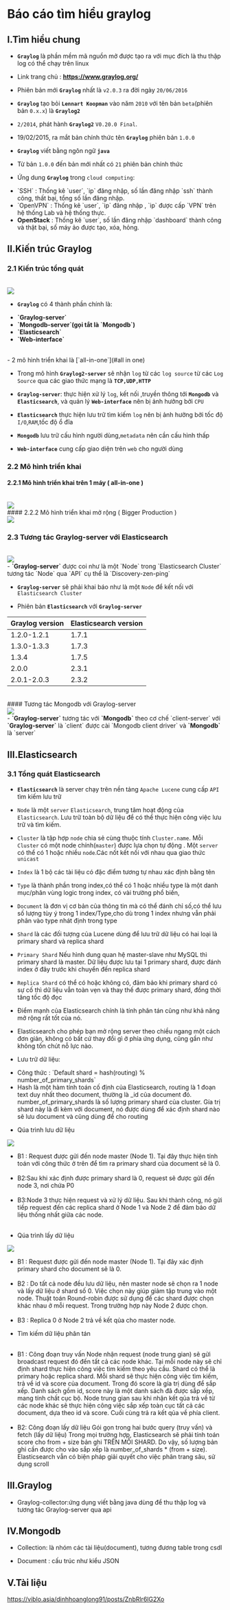 # Báo cáo tìm hiểu graylog

## I.Tìm hiểu chung

- <b>`Graylog`</b> là phần mềm mã nguồn mở được tạo ra với mục đích là thu thập log có thể chạy trên linux

- Link trang chủ : <b><u>https://www.graylog.org/</u></b>

- Phiên bản mới <b>`Graylog`</b> nhất là `v2.0.3` ra đời ngày `20/06/2016`

- <b>`Graylog`</b> tạo bỏi <b>`Lennart Koopman`</b> vào năm `2010` với tên bản `beta`(phiên bản `0.x.x`) là <b>`Graylog2`</b>

- `2/2014`, phát hành <b>`Graylog2`</b> `V0.20.0 Final`.

- 19/02/2015, ra mắt bản chính thức tên <b>`Graylog`</b> phiên bản `1.0.0`

- <b>`Graylog`</b> viết bằng ngôn ngữ <b>`java`</b>

- Từ bản `1.0.0` đến bản mới nhất có `21` phiên bản chính thức

- Ứng dung <b>`Graylog`</b> trong `cloud computing`:
<ul>
<li> `SSH` : Thống kê `user`, `ip` đăng nhập, số lần đăng nhập `ssh` thành công, thất bại, tổng số lần đăng nhập.</li>
<li> `OpenVPN` : Thống kê `user`, `ip` đăng nhập , `ip` được cấp `VPN` trên hệ thống Lab và hệ thống thực.</li>
<li> <b>OpenStack</b> : Thống kê `user`, số lần đăng nhập `dashboard` thành công và thật bại, số máy ảo được tạo, xóa, hỏng.</li>
</ul>

## II.Kiến trúc Graylog

### 2.1 Kiến trúc tổng quát
<br>
<img src=http://imgur.com/5pNaT07.png>
<br>

- <b>`Graylog`</b> có 4 thành phần chính là:
<ul>
<li><b>`Graylog-server`</b>
<li><b>`Mongodb-server`(gọi tắt là `Mongodb`)</b></li>
<li><b>`Elasticsearch`</b></li>
<li><b>`Web-interface`</b></li>
</ul>
<br>
- 2 mô hình triển khai là [`all-in-one`](#all in one)

- Trong mô hình <b>`Graylog2-server`</b> sẽ nhận `log` từ các `log source` từ các `Log Source` qua các giao thức mạng là <b>`TCP,UDP,HTTP`</b>

- <b>`Graylog-server`</b>: thực hiện xử lý `log`, kết nối ,truyền thông tới <b>`Mongodb`</b> và <b>`Elasticsearch`</b>, và quản lý <b>`Web-interface`</b> nên bị ảnh hưởng bởi `CPU`

- <b>`Elasticsearch`</b> thực hiện lưu trữ tìm kiếm `log` nên bị ảnh hưởng bởi tốc độ `I/O`,`RAM`,tốc độ ổ đĩa

- <b>`Mongodb`</b> lưu trữ cấu hình người dùng,`metadata` nên cần cấu hình thấp

- <b>`Web-interface`</b> cung cấp giao diện trên `web` cho người dùng

### 2.2 Mô hình triển khai

#### 2.2.1 Mô hình triển khai trên 1 máy ( all-in-one )<a name="all in one"/>
<br>
<img src=http://docs.graylog.org/en/2.0/_images/simple_setup.png>
<br>
#### 2.2.2 Mô hình triển khai mở rộng ( Bigger Production )
<br>
<img src=http://docs.graylog.org/en/2.0/_images/extended_setup.png>
<br>

### 2.3 Tương tác Graylog-server với Elasticsearch
<br>
<img src=http://i.imgur.com/VtXdsGw.png>
<br>
- <b>`Graylog-server`</b> được coi như là một `Node` trong `Elasticsearch Cluster` tương tác `Node` qua `API` cụ thể là `Discovery-zen-ping`

- <b>`Graylog-server`</b> sẽ phải khai báo như là một `Node` để kết nối với `Elasticsearch Cluster`

- Phiên bản <b>`Elasticsearch`</b> với <b>`Graylog-server`</b>

|Graylog version|Elasticsearch version|
|---------------|---------------------|
|1.2.0-1.2.1|1.7.1|
|1.3.0-1.3.3|1.7.3|
|1.3.4|1.7.5|
|2.0.0|2.3.1|
|2.0.1-2.0.3|2.3.2|
<br>
#### Tương tác Mongodb với Graylog-server
<br>
<img src=http://i.imgur.com/ZhUFhBg.png>
<br>
- <b>`Graylog-server`</b> tương tác với <b>`Mongodb`</b> theo cơ chế `client-server` với <b>`Graylog-server`</b> là `client` được cài `Mongodb client driver` và  <b>`Mongodb`</b> là `server`

## III.Elasticsearch

### 3.1 Tổng quát Elasticsearch
- <b>`Elasticsearch`</b> là server chạy trên nền tảng `Apache Lucene` cung cấp `API` tìm kiếm lưu trữ

- `Node` là một `server` `Elasticsearch`, trung tâm hoạt động của `Elasticsearch`. Lưu trữ toàn bộ dữ liệu để có thể thực hiện công việc lưu trữ và tìm kiếm.

- `Cluster` là tập hợp `node` chia sẻ cùng thuộc tính `Cluster.name`. Mỗi `Cluster` có một node chính(`master`) được lựa chọn tự động . Một `server` có thể có 1 hoặc nhiều `node`.Các nốt kết nối với nhau qua giao thức `unicast`

- `Index` là 1 bộ các tài liệu có đặc điểm tương tự nhau xác định bằng tên

- `Type` là thành phần trong index,có thể có 1 hoặc nhiều type là một danh mục/phân vùng logic trong index, có vài trường phổ biến,

- `Document` là đơn vị cơ bản của thông tin mà có thể đánh chỉ số,có thể lưu số lượng tùy ý trong 1 index/Type,cho dù trong 1 index nhưng vẫn phải phân vào type nhát định trong type

- `Shard` là các đối tượng của Lucene dùng để lưu trữ dữ liệu có hai loại là primary shard và replica shard

- `Primary Shard` Nếu hình dung quan hệ master-slave như MySQL thì primary shard là master. Dữ liệu được lưu tại 1 primary shard, được đánh index ở đây trước khi chuyển đến replica shard

- `Replica Shard` có thể có hoặc không có, đảm bảo khi primary shard có sự cố thì dữ liệu vẫn toàn vẹn và thay thế được primary shard, đồng thời tăng tốc độ đọc


- Điểm mạnh của Elasticsearch chính là tính phân tán cũng như khả năng mở rộng rất tốt của nó.

- Elasticsearch cho phép bạn mở rộng server theo chiều ngang một cách đơn giản, không có bất cứ thay đổi gì ở phía ứng dụng, cũng gần như không tốn chút nỗ lực nào.

- Lưu trữ dữ liệu:
<ul>
<li>Công thức : `Default
shard = hash(routing) % number_of_primary_shards`</li>
<li> Hash là một hàm tính toán cố định của Elasticsearch, routing là 1 đoạn text duy nhất theo document, thường là _id của document đó. number_of_primary_shards là số lượng primary shard của cluster. Gía trị shard này là đi kèm với document, nó được dùng để xác định shard nào sẽ lưu document và cũng dùng để cho routing</li>
</ul>

- Qúa trình lưu dữ liệu
<img src=https://viblo.asia/uploads/images/12825aa8ddacf0cbbe0a1a8e2009c461d467c567/154cb73dc5085cc32483e3964963d5459a43623f.png>
<ul>
<li> B1 : Request được gửi đến node master (Node 1). Tại đây thực hiện tính toán với công thức ở trên để tìm ra primary shard của document sẽ là 0.</li><br>
<li>B2:Sau khi xác định được primary shard là 0, request sẽ được gửi đến node 3, nơi chứa P0</li><br>
<li>B3:Node 3 thực hiện request và xử lý dữ liệu. Sau khi thành công, nó gửi tiếp request đến các replica shard ở Node 1 và Node 2 để đảm bảo dữ liệu thống nhất giữa các node.</li><br>
</ul>

- Qúa trình lấy dữ liệu

<img src=https://viblo.asia/uploads/images/12825aa8ddacf0cbbe0a1a8e2009c461d467c567/356483459fafa708f9cb9ad674466811236125ae.png>
<ul>
<li>B1 : Request được gửi đến node master (Node 1). Tại đây xác định primary shard cho document sẽ là 0.</li><br>
<li>B2 : Do tất cả node đều lưu dữ liệu, nên master node sẽ chọn ra 1 node và lấy dữ liệu ở shard số 0. Việc chọn này giúp giảm tập trung vào một node. Thuật toán Round-robin được sử dụng để các shard được chọn khác nhau ở mỗi request. Trong trường hợp này Node 2 được chọn.</li><br>
<li>B3 : Replica 0 ở Node 2 trả về kết qủa cho master node.</li>
</ul>

- Tìm kiếm dữ liệu phân tán
<ul><br>
<li>B1 : Công đoạn truy vấn
Node nhận request (node trung gian) sẽ gửi broadcast request đó đến tất cả các node khác. Tại mỗi node này sẽ chỉ định shard thực hiện công việc tìm kiếm theo yêu cầu. Shard có thể là primary hoặc replica shard.
Mỗi shard sẽ thực hiện công việc tìm kiếm, trả về id và score của document. Trong đó score là gía trị dùng để sắp xếp. Danh sách gồm id, score này là một danh sách đã được sắp xếp, mang tính chất cục bộ.
Node trung gian sau khi nhận kết qủa trả về từ các node khác sẽ thực hiện công việc sắp xếp toàn cục tất cả các document, dựa theo id và score. Cuối cùng trả ra kết qủa về phía client.</li><br>
<li>B2: Công đoạn lấy dữ liệu
Gói gọn trong hai bước query (truy vấn) và fetch (lấy dữ liệu)
Trong mọi trường hợp, Elasticsearch sẽ phải tính toán score cho from + size bản ghi TRÊN MỖI SHARD. Do vậy, số lượng bản ghi cần được cho vào sắp xếp là number_of_shards * (from + size).
Elasticsearch vẫn có biện pháp giải quyết cho việc phân trang sâu, sử dụng scroll</li>
</ul>

## III.Graylog

- Graylog-collector:ứng dụng viết bằng java dùng để  thu thập log và tương tác Graylog-server qua api


## IV.Mongodb

- Collection: là nhóm các tài liệu(document), tương đương table trong csdl

- Document : cấu trúc như kiểu JSON

## V.Tài liệu

https://viblo.asia/dinhhoanglong91/posts/ZnbRlr6lG2Xo
